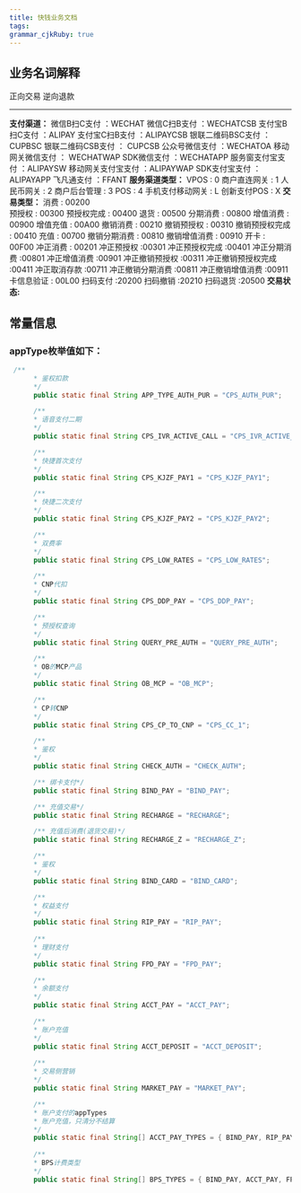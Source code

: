 ```yaml
---
title: 快钱业务文档
tags: 
grammar_cjkRuby: true
---
```

## 业务名词解释
正向交易
逆向退款

----------
**支付渠道：**
微信B扫C支付	：WECHAT
微信C扫B支付	：WECHATCSB
支付宝B扫C支付	：ALIPAY
支付宝C扫B支付	：ALIPAYCSB
银联二维码BSC支付 ：	CUPBSC
银联二维码CSB支付 ：	CUPCSB
公众号微信支付	：WECHATOA
移动网关微信支付	： WECHATWAP
SDK微信支付	：WECHATAPP
服务窗支付宝支付	：ALIPAYSW
移动网关支付宝支付	：ALIPAYWAP
SDK支付宝支付	：ALIPAYAPP
飞凡通支付	：FFANT
**服务渠道类型：**
VPOS                     : 0
商户直连网关         : 1
人民币网关             : 2
商户后台管理         : 3
POS                       : 4
手机支付移动网关  : L
创新支付POS         : X
**交易类型：**
消费                        :       	 00200            
预授权                     :          00300
预授权完成               :         00400
退货                           :        00500
分期消费                     :       00800
增值消费                      :      00900
增值充值                       :     00A00
撤销消费                        :    00210
撤销预授权                     :   00310
撤销预授权完成               :  00410
充值                                  : 00700
撤销分期消费                   : 00810
撤销增值消费                   : 00910
开卡                                 : 00F00
冲正消费                          : 00201
冲正预授权                       :00301
冲正预授权完成                :00401
冲正分期消费                   :00801
冲正增值消费                   :00901
冲正撤销预授权               :00311
冲正撤销预授权完成        :00411
冲正取消存款                   :00711
冲正撤销分期消费           :00811
冲正撤销增值消费           :00911
卡信息验证                     : 00L00
扫码支付                         :20200
扫码撤销                         :20210
扫码退货                         :20500
**交易状态:**

## 常量信息
### appType枚举值如下：
 ``` java
  /**
       * 鉴权扣款
       */
       public static final String APP_TYPE_AUTH_PUR = "CPS_AUTH_PUR";
 
       /**
       * 语音支付二期
       */
       public static final String CPS_IVR_ACTIVE_CALL = "CPS_IVR_ACTIVE_CALL";
 
       /**
       * 快捷首次支付
       */
       public static final String CPS_KJZF_PAY1 = "CPS_KJZF_PAY1";
 
       /**
       * 快捷二次支付
       */
       public static final String CPS_KJZF_PAY2 = "CPS_KJZF_PAY2";
 
       /**
       * 双费率
       */
       public static final String CPS_LOW_RATES = "CPS_LOW_RATES";
 
       /**
       * CNP代扣
       */
       public static final String CPS_DDP_PAY = "CPS_DDP_PAY";
 
       /**
       * 预授权查询
       */
       public static final String QUERY_PRE_AUTH = "QUERY_PRE_AUTH";
 
       /**
       * OB的MCP产品
       */
       public static final String OB_MCP = "OB_MCP";
 
       /**
       * CP转CNP
       */
       public static final String CPS_CP_TO_CNP = "CPS_CC_1";
 
       /**
       * 鉴权
       */
       public static final String CHECK_AUTH = "CHECK_AUTH";
 
       /** 绑卡支付*/
       public static final String BIND_PAY = "BIND_PAY";
 
       /** 充值交易*/
       public static final String RECHARGE = "RECHARGE";
 
       /** 充值后消费(退货交易)*/
       public static final String RECHARGE_Z = "RECHARGE_Z";
 
       /**
       * 鉴权
       */
       public static final String BIND_CARD = "BIND_CARD";
 
       /**
       * 权益支付
       */
       public static final String RIP_PAY = "RIP_PAY";
      
       /**
       * 理财支付
       */
       public static final String FPD_PAY = "FPD_PAY";
 
       /**
       * 余额支付
       */
       public static final String ACCT_PAY = "ACCT_PAY";
 
       /**
       * 账户充值
       */
       public static final String ACCT_DEPOSIT = "ACCT_DEPOSIT";
      
       /**
       * 交易侧营销
       */
       public static final String MARKET_PAY = "MARKET_PAY";
 
       /**
       * 账户支付的appTypes
       * 账户充值，只清分不结算
       */
       public static final String[] ACCT_PAY_TYPES = { BIND_PAY, RIP_PAY, FPD_PAY, ACCT_PAY, ACCT_DEPOSIT, MARKET_PAY };
      
       /**
       * BPS计费类型
       */
       public static final String[] BPS_TYPES = { BIND_PAY, ACCT_PAY, FPD_PAY };
	   
```